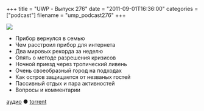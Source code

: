 +++
title = "UWP - Выпуск 276"
date = "2011-09-01T16:36:00"
categories = ["podcast"]
filename = "ump_podcast276"
+++

![](https://podcast.umputun.com/images/uwp/uwp276.jpg)




- Прибор вернулся в семью
- Чем расстроил прибор для интернета
- Два мировых рекорда за неделю
- Опять о методе разрешения кризисов
- Ночной приезд через тропический ливень
- Очень своеобразный город на подходах
- Как остров защищается от незваных гостей
- Пассивный отдых и пара активностей
- Вопросы и комментарии

[аудио](http://archive.rucast.net/uwp/media/ump_podcast276.mp3) ● [torrent](http://archive.rucast.net/uwp/media/ump_podcast276.mp3.torrent)


<audio src="http://archive.rucast.net/uwp/media/ump_podcast276.mp3" preload="none">